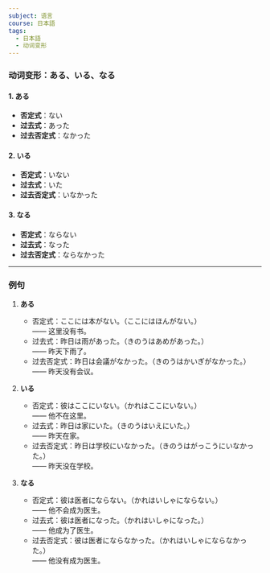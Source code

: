 ```yaml
---
subject: 语言
course: 日本語
tags:
  - 日本語
  - 动词变形
---
```


### 动词变形：ある、いる、なる

#### 1. **ある**
- **否定式**：ない
- **过去式**：あった
- **过去否定式**：なかった

#### 2. **いる**
- **否定式**：いない
- **过去式**：いた
- **过去否定式**：いなかった

#### 3. **なる**
- **否定式**：ならない
- **过去式**：なった
- **过去否定式**：ならなかった

---

### 例句

1. **ある**
   - 否定式：ここには本がない。（ここにはほんがない。）  
       —— 这里没有书。
   - 过去式：昨日は雨があった。（きのうはあめがあった。）  
       —— 昨天下雨了。
   - 过去否定式：昨日は会議がなかった。（きのうはかいぎがなかった。）  
       —— 昨天没有会议。

2. **いる**
   - 否定式：彼はここにいない。（かれはここにいない。）  
       —— 他不在这里。
   - 过去式：昨日は家にいた。（きのうはいえにいた。）  
       —— 昨天在家。
   - 过去否定式：昨日は学校にいなかった。（きのうはがっこうにいなかった。）  
       —— 昨天没在学校。

3. **なる**
   - 否定式：彼は医者にならない。（かれはいしゃにならない。）  
       —— 他不会成为医生。
   - 过去式：彼は医者になった。（かれはいしゃになった。）  
       —— 他成为了医生。
   - 过去否定式：彼は医者にならなかった。（かれはいしゃにならなかった。）  
       —— 他没有成为医生。